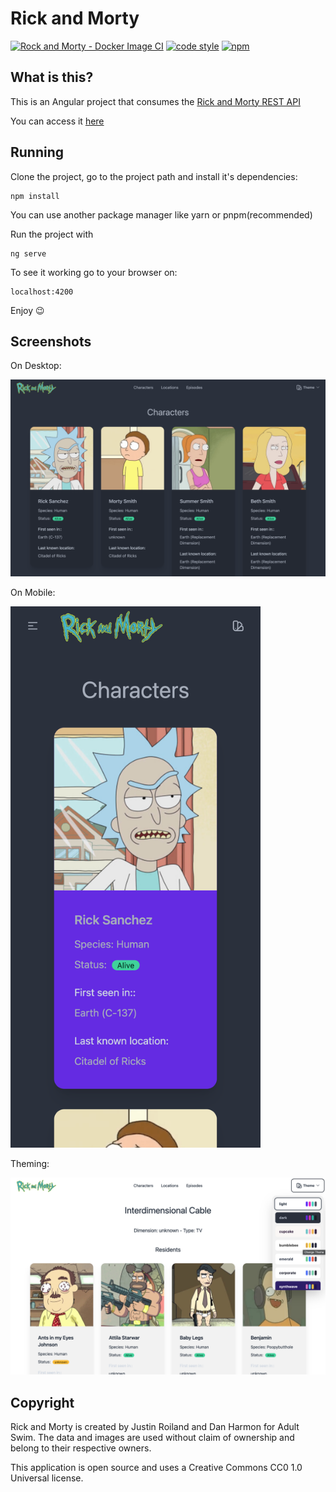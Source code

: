 # Rick and Morty

[![Rock and Morty - Docker Image CI][ci-badge-icon]][ci-dadge-link]
[![code style][code-style-icon]][code-style-link]
[![npm][license-icon]][license-link]

## What is this?

This is an Angular project that consumes the [Rick and Morty REST API][api-link]

You can access it [here][railway-deploy-link]

## Running

Clone the project, go to the project path and install it's dependencies:

```shell
npm install
```
You can use another package manager like yarn or pnpm(recommended)

Run the project with
```shell
ng serve
```

To see it working go to your browser on:
```browser
localhost:4200
```
Enjoy 😉

## Screenshots

On Desktop:

![desktop-dark][dark-desktop-screenshot]

On Mobile:

<img src="./screenshots/mobile-dark.png" style="width:400px; height:auto"/>

Theming:

![theming][theming-desktop-screenshot]

## Copyright

Rick and Morty is created by Justin Roiland and Dan Harmon for Adult Swim. The data and images are used without claim of ownership and belong to their respective owners.

This application is open source and uses a Creative Commons CC0 1.0 Universal license.

[ci-badge-icon]: https://github.com/vitormmatos/rick-and-morty/actions/workflows/docker-image.yml/badge.svg
[ci-dadge-link]: https://github.com/vitormmatos/rick-and-morty/actions/workflows/docker-image.yml
[code-style-icon]: https://img.shields.io/badge/code_style-standard-brightgreen.svg
[code-style-link]: https://standardjs.com
[license-icon]: https://flat.badgen.net/npm/license/cc-md
[license-link]: https://www.npmjs.org/package/cc-md
[api-link]: https://rickandmortyapi.com/
[railway-deploy-link]: https://rick-and-morty-production.up.railway.app/characters/page/1
[dark-desktop-screenshot]: ./screenshots/desktop-dark.png
[theming-desktop-screenshot]: ./screenshots/theming.png
